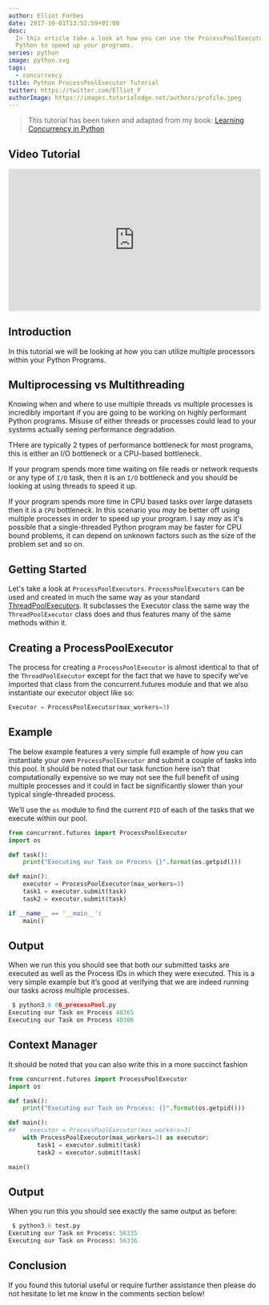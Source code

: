 ```yaml
---
author: Elliot Forbes
date: 2017-10-01T13:52:59+01:00
desc:
  In this article take a look at how you can use the ProcessPoolExecutor in
  Python to speed up your programs.
series: python
image: python.svg
tags:
  - concurrency
title: Python ProcessPoolExecutor Tutorial
twitter: https://twitter.com/Elliot_F
authorImage: https://images.tutorialedge.net/authors/profile.jpeg
---
```


> This tutorial has been taken and adapted from my book:
> [Learning Concurrency in Python](https://www.packtpub.com/application-development/learning-concurrency-python)

## Video Tutorial

<div style="position:relative;height:0;padding-bottom:56.3%"><iframe src="https://www.youtube.com/embed/J7w_G6ZKzz4?ecver=2" style="position:absolute;width:100%;height:100%;left:0" width="639" height="360" frameborder="0" gesture="media" allowfullscreen></iframe></div>

## Introduction

In this tutorial we will be looking at how you can utilize multiple processors
within your Python Programs.

## Multiprocessing vs Multithreading

Knowing when and where to use multiple threads vs multiple processes is
incredibly important if you are going to be working on highly performant Python
programs. Misuse of either threads or processes could lead to your systems
actually seeing performance degradation.

THere are typically 2 types of performance bottleneck for most programs, this is
either an I/O bottleneck or a CPU-based bottleneck.

If your program spends more time waiting on file reads or network requests or
any type of `I/O` task, then it is an `I/O` bottleneck and you should be looking
at using threads to speed it up.

If your program spends more time in CPU based tasks over large datasets then it
is a `CPU` bottleneck. In this scenario you _may_ be better off using multiple
processes in order to speed up your program. I say _may_ as it's possible that a
single-threaded Python program may be faster for CPU bound problems, it can
depend on unknown factors such as the size of the problem set and so on.

## Getting Started

Let's take a look at `ProcessPoolExecutors`. `ProcessPoolExecutors` can be used
and created in much the same way as your standard
[ThreadPoolExecutors](/python/concurrency/python-threadpoolexecutor-tutorial/).
It subclasses the Executor class the same way the `ThreadPoolExecutor` class
does and thus features many of the same methods within it.

## Creating a ProcessPoolExecutor

The process for creating a `ProcessPoolExecutor` is almost identical to that of
the `ThreadPoolExecutor` except for the fact that we have to specify we’ve
imported that class from the concurrent.futures module and that we also
instantiate our executor object like so:

```py
Executor = ProcessPoolExecutor(max_workers=3)
```

## Example

The below example features a very simple full example of how you can instantiate
your own `ProcessPoolExecutor` and submit a couple of tasks into this pool. It
should be noted that our task function here isn’t that computationally expensive
so we may not see the full benefit of using multiple processes and it could in
fact be significantly slower than your typical single-threaded process.

We’ll use the `os` module to find the current `PID` of each of the tasks that we
execute within our pool.

```py
from concurrent.futures import ProcessPoolExecutor
import os

def task():
    print("Executing our Task on Process {}".format(os.getpid()))

def main():
    executor = ProcessPoolExecutor(max_workers=3)
    task1 = executor.submit(task)
    task2 = executor.submit(task)

if __name__ == '__main__':
    main()
```

## Output

When we run this you should see that both our submitted tasks are executed as
well as the Process IDs in which they were executed. This is a very simple
example but it’s good at verifying that we are indeed running our tasks across
multiple processes.

```py
 $ python3.6 06_processPool.py
Executing our Task on Process 40365
Executing our Task on Process 40366
```

## Context Manager

It should be noted that you can also write this in a more succinct fashion

```py
from concurrent.futures import ProcessPoolExecutor
import os

def task():
    print("Executing our Task on Process: {}".format(os.getpid()))

def main():
##    executor = ProcessPoolExecutor(max_workers=3)
    with ProcessPoolExecutor(max_workers=3) as executor:
        task1 = executor.submit(task)
        task2 = executor.submit(task)

main()
```

## Output

When you run this you should see exactly the same output as before:

```py
 $ python3.6 test.py
Executing our Task on Process: 56335
Executing our Task on Process: 56336
```

## Conclusion

If you found this tutorial useful or require further assistance then please do
not hesitate to let me know in the comments section below!
